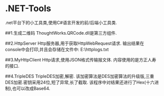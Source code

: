 # .NET-Tools
.net平台下的小工具类,使用C#语言开发的前/后端小工具类.

##1.生成二维码
ThoughtWorks.QRCode.dll是第三方组件.

##2.HttpServer
Http服务器,用于获取HttpWebRequest请求.
输出结果在console中会打印,并且会存储在文件中: E:\httplogs.txt

##3.MyHttpClient
Http请求,使用JSON格式传输报文体.
内容使用的是方正人寿的接口.

##4.TripleDES
TripleDES加密,解密.
该加密算法是DES加密算法的升级版,三重DES加密.密钥采用24位,短了异常,长了截取.
该程序中对结果还进行了Hex(十六进制),也可以改成Base64.